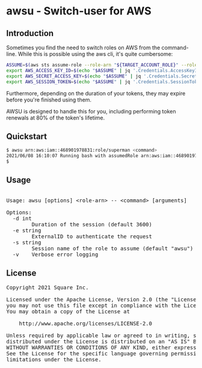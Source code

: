 # awsu - Switch-user for AWS

## Introduction

Sometimes you find the need to switch roles on AWS from the command-line.
While this is possible using the aws cli, it's quite cumbersome:

```bash
ASSUME=$(aws sts assume-role --role-arn "${TARGET_ACCOUNT_ROLE}" --role-session-name="awsu-bash")
export AWS_ACCESS_KEY_ID=$(echo "$ASSUME" | jq '.Credentials.AccessKeyId')
export AWS_SECRET_ACCESS_KEY=$(echo "$ASSUME" | jq '.Credentials.SecretAccessKey')
export AWS_SESSION_TOKEN=$(echo "$ASSUME" | jq '.Credentials.SessionToken')
```

Furthermore, depending on the duration of your tokens, they may expire before you're finished using them.

AWSU is designed to handle this for you, including performing token renewals at 80% of the token's lifetime.

## Quickstart

```bash
$ awsu arn:aws:iam::468901978831:role/superman <command>
2021/06/08 16:10:07 Running bash with assumedRole arn:aws:iam::468901978831:role/superman, renewal in 47m
$ 
```

## Usage

<pre>

Usage: awsu [options] &lt;role-arn&gt; -- &lt;command&gt; [arguments]

Options: 
  -d int
        Duration of the session (default 3600)
  -e string
        ExternalID to authenticate the request
  -s string
        Session name of the role to assume (default "awsu")
  -v    Verbose error logging
</pre>


## License

<pre>
Copyright 2021 Square Inc.

Licensed under the Apache License, Version 2.0 (the "License");
you may not use this file except in compliance with the License.
You may obtain a copy of the License at

    http://www.apache.org/licenses/LICENSE-2.0

Unless required by applicable law or agreed to in writing, software
distributed under the License is distributed on an "AS IS" BASIS,
WITHOUT WARRANTIES OR CONDITIONS OF ANY KIND, either express or implied.
See the License for the specific language governing permissions and
limitations under the License.
</pre>
